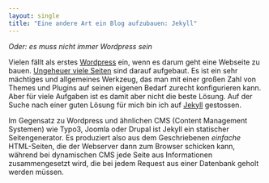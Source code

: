 ```yaml
---
layout: single
title: "Eine andere Art ein Blog aufzubauen: Jekyll"
---
```

_Oder: es muss nicht immer Wordpress sein_

Vielen fällt als erstes [Wordpress](http://wordpress.org) ein, wenn es darum geht eine Webseite zu bauen. [Ungeheuer viele Seiten](https://www.codeinwp.com/blog/wordpress-statistics/) sind darauf aufgebaut. Es ist ein sehr mächtiges und allgemeines Werkzeug, das man mit einer großen Zahl von Themes und Plugins auf seinen eigenen Bedarf zurecht konfigurieren kann. Aber für viele Aufgaben ist es damit aber nicht die beste Lösung. Auf der Suche nach einer guten Lösung für mich bin ich auf [Jekyll](jekyllrb.com) gestossen. 

Im Gegensatz zu Wordpress und ähnlichen CMS (Content Management Systemen) wie Typo3, Joomla oder Drupal ist Jekyll ein statischer Seitengenerator. Es produziert also aus dem Geschriebenen _einfache_ HTML-Seiten, die der Webserver dann zum Browser schicken kann, während bei dynamischen CMS jede Seite aus Informationen zusammengesetzt wird, die bei jedem Request aus einer Datenbank geholt werden müssen. 